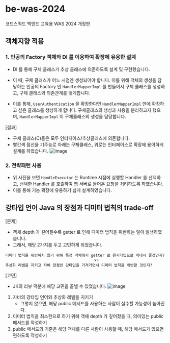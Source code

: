 # be-was-2024 
코드스쿼드 백엔드 교육용 WAS 2024 개정판
## **객체지향 적용**
### 1. 인공의 Factory 객체와 DI 를 이용하여 확장에 유용한 설계
- DI 를 통해 구체 클래스가 추상 클래스에 의존하도록 설계 및 구현했습니다.

- 이 때, 구체 클래스가 어느 시점엔 생성되어야 합니다.
이를 위해 객체의 생성을 담당하는 인공의 Factory 인 `HandlerMapperImpl` 를 만들어서 구체 클래스를 생성하고, 구체 클래스와 의존관계를 맺게합니다.

- 이를 통해, `UserAuthentication` 을 확장한다면 `HandlerMapperImpl` 만에 확장하고 싶은 클래스를 생성하게 합니다.
구체클래스의 생성과 사용을 분리하고자 했으며, `HandlerMapperImpl` 이 구체클래스의 생성을 담당합니다.

[결과]
- 구체 클래스(C)들은 모두 인터페이스/추상클래스에 의존합니다.
- 빨간색 점선을 기주능로 아래는 구체클래스, 위로는 인터페이스로 확장에 용이하게 설계를 하였습니다.
![image](https://github.com/user-attachments/assets/69fa9e14-d966-4579-ae9b-059ff2bd2cee)

### 2. 전략패턴 사용
- 위 사진을 보면 `HandleExecutor` 는 Runtime 시점에 실행할 Handler 를 선택하고, 선택한 Handler 를 호출하여 웹 서버로 들어온 요청을 처리하도록 하였습니다.
- 이를 통해 기능 확장에 유용하기 쉽게 설계하였습니다.


## **강타입 언어 Java 의 장점과 디미터 법칙의 trade-off**
[문제]
- 객체 depth 가 깊어질수록 getter 로 인해 디미터 법칙을 위반하는 일이 발생하였습니다.
- 그래서, 해당 2가지를 두고 고민하게 되었습니다.
```
디미터 법칙을 위반하지 않기 위해 특정 객체에서 getter 로 원시타입으로 꺼내서 줄것인지?
                                       vs
추상화 레벨을 지키고 자바 장점인 강타입을 가져가면서 디미터 법칙을 위반할 것인지?
```

[고민]
- JK의 리뷰 덕분에 해당 고민을 끝낼 수 있었습니다.
![image](https://github.com/user-attachments/assets/563ec259-caac-4de6-92a7-51c6c119de19)

1. 자바의 강타입 언어와 추상화 레벨을 지키기
   - 그렇지 않으면, 해당 public 메서드를 사용하는 사람이 실수할 가능성이 높아진다.
2. 디미터 법칙을 최소한으로 하기 위헤 객체 depth 가 깊어졌을 때, 의미있는 public 메서드를 작성하기
3. public 메서드의 기준은 해당 객체를 다른 사람이 사용할 때, 해당 메서드가 있으면 편하도록 작성하기  

